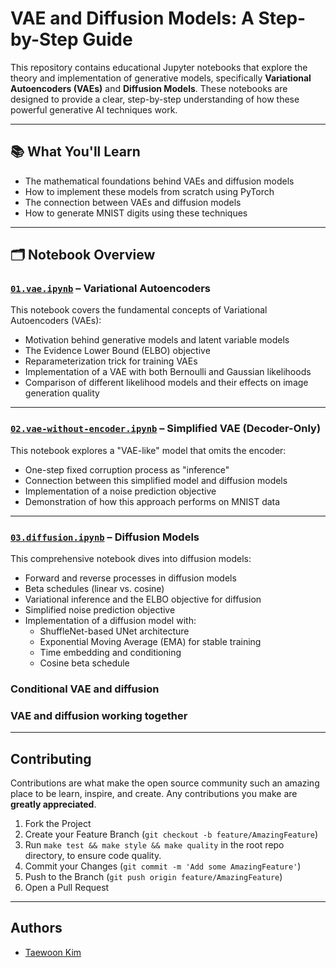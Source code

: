 # VAE and Diffusion Models: A Step-by-Step Guide

This repository contains educational Jupyter notebooks that explore the theory and
implementation of generative models, specifically **Variational Autoencoders (VAEs)**
and **Diffusion Models**. These notebooks are designed to provide a clear, step-by-step
understanding of how these powerful generative AI techniques work.

---

## 📚 What You'll Learn

- The mathematical foundations behind VAEs and diffusion models
- How to implement these models from scratch using PyTorch
- The connection between VAEs and diffusion models
- How to generate MNIST digits using these techniques

---

## 🗂️ Notebook Overview

### [`01.vae.ipynb`](./01.vae.ipynb) – Variational Autoencoders

This notebook covers the fundamental concepts of Variational Autoencoders (VAEs):

- Motivation behind generative models and latent variable models
- The Evidence Lower Bound (ELBO) objective
- Reparameterization trick for training VAEs
- Implementation of a VAE with both Bernoulli and Gaussian likelihoods
- Comparison of different likelihood models and their effects on image generation
  quality

---

### [`02.vae-without-encoder.ipynb`](./02.vae-without-encoder.ipynb) – Simplified VAE (Decoder-Only)

This notebook explores a "VAE-like" model that omits the encoder:

- One-step fixed corruption process as "inference"
- Connection between this simplified model and diffusion models
- Implementation of a noise prediction objective
- Demonstration of how this approach performs on MNIST data

---

### [`03.diffusion.ipynb`](./03.diffusion.ipynb) – Diffusion Models

This comprehensive notebook dives into diffusion models:

- Forward and reverse processes in diffusion models
- Beta schedules (linear vs. cosine)
- Variational inference and the ELBO objective for diffusion
- Simplified noise prediction objective
- Implementation of a diffusion model with:
  - ShuffleNet-based UNet architecture
  - Exponential Moving Average (EMA) for stable training
  - Time embedding and conditioning
  - Cosine beta schedule

### Conditional VAE and diffusion

### VAE and diffusion working together

---

## Contributing

Contributions are what make the open source community such an amazing place to be learn,
inspire, and create. Any contributions you make are **greatly appreciated**.

1. Fork the Project
1. Create your Feature Branch (`git checkout -b feature/AmazingFeature`)
1. Run `make test && make style && make quality` in the root repo directory, to ensure
   code quality.
1. Commit your Changes (`git commit -m 'Add some AmazingFeature'`)
1. Push to the Branch (`git push origin feature/AmazingFeature`)
1. Open a Pull Request

---

## Authors

- [Taewoon Kim](https://taewoon.kim/)
